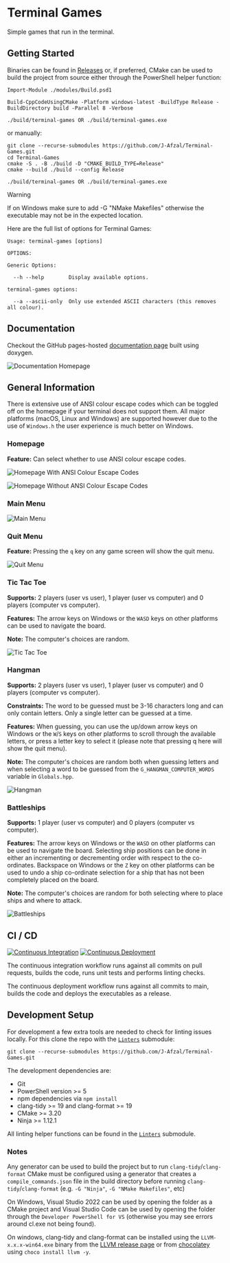 # Terminal Games

Simple games that run in the terminal.

## Getting Started

Binaries can be found in [Releases](https://github.com/J-Afzal/Terminal-Games/releases) or, if preferred, CMake can be used to
build the project from source either through the PowerShell helper function:

```text
Import-Module ./modules/Build.psd1

Build-CppCodeUsingCMake -Platform windows-latest -BuildType Release -BuildDirectory build -Parallel 8 -Verbose

./build/terminal-games OR ./build/terminal-games.exe
```

or manually:

```text
git clone --recurse-submodules https://github.com/J-Afzal/Terminal-Games.git
cd Terminal-Games
cmake -S . -B ./build -D "CMAKE_BUILD_TYPE=Release"
cmake --build ./build --config Release

./build/terminal-games OR ./build/terminal-games.exe
```

> [!WARNING]
> If on Windows make sure to add -G "NMake Makefiles" otherwise the executable may not be in the expected location.

Here are the full list of options for Terminal Games:

```text
Usage: terminal-games [options]

OPTIONS:

Generic Options:

  --h --help        Display available options.

terminal-games options:

  --a --ascii-only  Only use extended ASCII characters (this removes all colour).
```

## Documentation

Checkout the GitHub pages-hosted [documentation page](https://J-Afzal.github.io/Terminal-Games) built using doxygen.

![Documentation Homepage](./resources/screenshots/DocumentationHomepage.png)

## General Information

There is extensive use of ANSI colour escape codes which can be toggled off on the homepage if your terminal does not support
them. All major platforms (macOS, Linux and Windows) are supported however due to the use of `Windows.h` the user experience is
much better on Windows.

### Homepage

**Feature:** Can select whether to use ANSI colour escape codes.

![Homepage With ANSI Colour Escape Codes](./resources/screenshots/HomepageANSI.png "Homepage With ANSI Colour Escape Codes")

![Homepage Without ANSI Colour Escape Codes](./resources/screenshots/HomepageASCII.png "Homepage Without ANSI Colour Escape Codes")

### Main Menu

![Main Menu](./resources/screenshots/MainMenu.png "Main Menu")

### Quit Menu

**Feature:** Pressing the `q` key on any game screen will show the quit menu.

![Quit Menu](./resources/screenshots/QuitMenu.png "Quit Menu")

### Tic Tac Toe

**Supports:** 2 players (user vs user), 1 player (user vs computer) and 0 players (computer vs computer).

**Features:** The arrow keys on Windows or the `WASD` keys on other platforms can be used to navigate the board.

**Note:** The computer's choices are random.

![Tic Tac Toe](./resources/screenshots/TicTacToe.png "Tic Tac Toe")

### Hangman

**Supports:** 2 players (user vs user), 1 player (user vs computer) and 0 players (computer vs computer).

**Constraints:** The word to be guessed must be 3-16 characters long and can only contain letters. Only a single letter can be
guessed at a time.

**Features:** When guessing, you can use the up/down arrow keys on Windows or the `W`/`S` keys on other platforms to scroll
through the available letters, or press a letter key to select it (please note that pressing q here will show the quit menu).

**Note:** The computer's choices are random both when guessing letters and when selecting a word to be guessed from the
`G_HANGMAN_COMPUTER_WORDS` variable in `Globals.hpp`.

![Hangman](./resources/screenshots/Hangman.png "Hangman")

### Battleships

**Supports:** 1 player (user vs computer) and 0 players (computer vs computer).

**Features:** The arrow keys on Windows or the `WASD` on other platforms can be used to navigate the board. Selecting ship
positions can be done in either an incrementing or decrementing order with respect to the co-ordinates. Backspace on Windows or
the `Z` key on other platforms can be used to undo a ship co-ordinate selection for a ship that has not been completely placed
on the board.

**Note:** The computer's choices are random for both selecting where to place ships and where to attack.

![Battleships](./resources/screenshots/Battleships.png "Battleships")

## CI / CD

[![Continuous Integration](https://github.com/J-Afzal/Terminal-Games/actions/workflows/ContinuousIntegration.yml/badge.svg)](https://github.com/J-Afzal/Terminal-Games/actions/workflows/ContinuousIntegration.yml)
[![Continuous Deployment](https://github.com/J-Afzal/Terminal-Games/actions/workflows/ContinuousDeployment.yml/badge.svg)](https://github.com/J-Afzal/Terminal-Games/actions/workflows/ContinuousDeployment.yml)

The continuous integration workflow runs against all commits on pull requests, builds the code, runs unit tests and performs
linting checks.

The continuous deployment workflow runs against all commits to main, builds the code and deploys the executables as a release.

## Development Setup

For development a few extra tools are needed to check for linting issues locally. For this clone the repo with the
[`Linters`](https://github.com/J-Afzal/Linters) submodule:

```text
git clone --recurse-submodules https://github.com/J-Afzal/Terminal-Games.git
```

The development dependencies are:

- Git
- PowerShell version >= 5
- npm dependencies via `npm install`
- clang-tidy >= 19 and clang-format >= 19
- CMake >= 3.20
- Ninja >= 1.12.1

All linting helper functions can be found in the [`Linters`](https://github.com/J-Afzal/Linters) submodule.

### Notes

Any generator can be used to build the project but to run `clang-tidy`/`clang-format` CMake must be configured using a generator
that creates a `compile_commands.json` file in the build directory before running `clang-tidy`/`clang-format` (e.g.
`-G "Ninja"`, `-G "NMake Makefiles"`, etc)

On Windows, Visual Studio 2022 can be used by opening the folder as a CMake project and Visual Studio Code can be used by
opening the folder through the `Developer PowerShell for VS` (otherwise you may see errors around cl.exe not being found).

On windows, clang-tidy and clang-format can be installed using the `LLVM-x.x.x-win64.exe` binary from the
[LLVM release page](https://github.com/llvm/llvm-project/releases/tag/llvmorg-19.1.6) or from
[chocolatey](https://community.chocolatey.org/packages/llvm) using `choco install llvm -y`.
